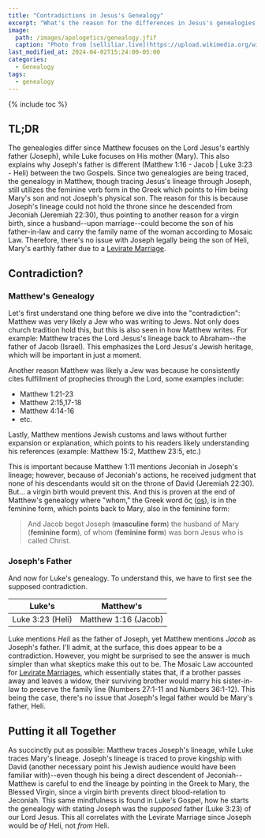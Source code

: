 ```yaml
---
title: "Contradictions in Jesus's Genealogy"
excerpt: "What's the reason for the differences in Jesus's genealogies between Matthew 1 and Luke 3? And why is Joseph's father different between the two?"
image: 
  path: /images/apologetics/genealogy.jfif
  caption: "Photo from [selliliar.live](https://upload.wikimedia.org/wikipedia/commons/6/63/Hortus_Deliciarum%2C_Der_Stammbaum_Christi.JPG)"
last_modified_at: 2024-04-02T15:24:00-05:00
categories:
  - Genealogy
tags: 
  - genealogy
---
```


{% include toc %}

## TL;DR
The genealogies differ since Matthew focuses on the Lord Jesus's earthly father (Joseph), while Luke focuses on His mother (Mary). This also explains why Joseph's father is different (Matthew 1:16 - Jacob | Luke 3:23 - Heli) between the two Gospels. Since two genealogies are being traced, the genealogy in Matthew, though tracing Jesus's lineage through Joseph, still utilizes the feminine verb form in the Greek which points to Him being Mary's son and not Joseph's physical son. The reason for this is because Joseph's lineage could not hold the throne since he descended from Jeconiah (Jeremiah 22:30), thus pointing to another reason for a virgin birth, since a husband--upon marriage--could become the son of his father-in-law and carry the family name of the woman according to Mosaic Law. Therefore, there's no issue with Joseph legally being the son of Heli, Mary's earthly father due to a [Levirate Marriage](https://en.wikipedia.org/wiki/Levirate_marriage#:~:text=Levirate%20marriage%20is%20a%20type,outside%20the%20clan%20is%20forbidden.).

## Contradiction?
### Matthew's Genealogy
Let's first understand one thing before we dive into the "contradiction": Matthew was very likely a Jew who was writing to Jews. Not only does church tradition hold this, but this is also seen in how Matthew writes. For example: Matthew traces the Lord Jesus's lineage back to Abraham--the father of Jacob (Israel). This emphasizes the Lord Jesus's Jewish heritage, which will be important in just a moment. 

Another reason Matthew was likely a Jew was because he consistently cites fulfillment of prophecies through the Lord, some examples include:

* Matthew 1:21-23
* Matthew 2:15,17-18
* Matthew 4:14-16
* etc.

Lastly, Matthew mentions Jewish customs and laws without further expansion or explanation, which points to his readers likely understanding his references (example: Matthew 15:2, Matthew 23:5, etc.)

This is important because Matthew 1:11 mentions Jeconiah in Joseph's lineage; however, because of Jeconiah's actions, he received judgment that none of his descendants would sit on the throne of David (Jeremiah 22:30). But... a virgin birth would prevent this. And this is proven at the end of Matthew's genealogy where "whom," the Greek word ὅς ([os](https://www.blueletterbible.org/lexicon/g3739/nkjv/tr/0-1/)), is in the feminine form, which points back to Mary, also in the feminine form:

> And Jacob begot Joseph (**masculine form**) the husband of Mary (**feminine form**), of whom (**feminine form**) was born Jesus who is called Christ.

### Joseph's Father
And now for Luke's genealogy. To understand this, we have to first see the supposed contradiction.

| Luke's  | Matthew's  |
|---|---|
| Luke 3:23 (Heli)  | Matthew 1:16 (Jacob)  |

Luke mentions *Heli* as the father of Joseph, yet Matthew mentions *Jacob* as Joseph's father. I'll admit, at the surface, this does appear to be a contradiction. However, you might be surprised to see the answer is much simpler than what skeptics make this out to be. The Mosaic Law accounted for [Levirate Marriages](https://en.wikipedia.org/wiki/Levirate_marriage#:~:text=Levirate%20marriage%20is%20a%20type,outside%20the%20clan%20is%20forbidden.), which essentially states that, if a brother passes away and leaves a widow, their surviving brother would marry his sister-in-law to preserve the family line (Numbers 27:1-11 and Numbers 36:1-12). This being the case, there's no issue that Joseph's legal father would be Mary's father, Heli. 

## Putting it all Together
As succinctly put as possible: Matthew traces Joseph's lineage, while Luke traces Mary's lineage. Joseph's lineage is traced to prove kingship with David (another necessary point his Jewish audience would have been familiar with)--even though his being a direct descendent of Jeconiah--Matthew is careful to end the lineage by pointing in the Greek to Mary, the Blessed Virgin, since a virgin birth prevents direct blood-relation to Jeconiah. This same mindfulness is found in Luke's Gospel, how he starts the genealogy with stating Joseph was the *supposed* father (Luke 3:23) of our Lord Jesus. This all correlates with the Levirate Marriage since Joseph would be *of* Heli, not *from* Heli. 


<script src='https://www.blueletterbible.org/assets-v3/scripts/blbToolTip/BLB_ScriptTagger-min.js' type='text/javascript'></script>
<script type='text/javascript'>
BLB.Tagger.Translation = 'NKJV';
BLB.Tagger.HyperLinks = 'all'; 
BLB.Tagger.HideTanslationAbbrev = false;
BLB.Tagger.TargetNewWindow = true;
BLB.Tagger.Style = 'par'; 
BLB.Tagger.NoSearchTagNames = '';
BLB.Tagger.NoSearchClassNames = 'noTag doNotTag'; 
</script>

